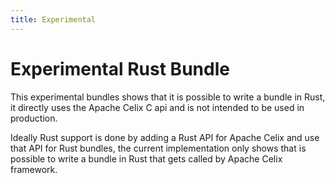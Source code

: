 ```yaml
---
title: Experimental
---
```


<!--
Licensed to the Apache Software Foundation (ASF) under one or more
contributor license agreements.  See the NOTICE file distributed with
this work for additional information regarding copyright ownership.
The ASF licenses this file to You under the Apache License, Version 2.0
(the "License"); you may not use this file except in compliance with
the License.  You may obtain a copy of the License at
   
    http://www.apache.org/licenses/LICENSE-2.0

Unless required by applicable law or agreed to in writing, software
distributed under the License is distributed on an "AS IS" BASIS,
WITHOUT WARRANTIES OR CONDITIONS OF ANY KIND, either express or implied.
See the License for the specific language governing permissions and
limitations under the License.
-->

# Experimental Rust Bundle 

This experimental bundles shows that it is possible to write a bundle in Rust, it directly uses the Apache Celix C api 
and is not intended to be used in production.

Ideally Rust support is done by adding a Rust API for Apache Celix and use that API for Rust bundles, the current
implementation only shows that is possible to write a bundle in Rust that gets called by Apache Celix framework. 
